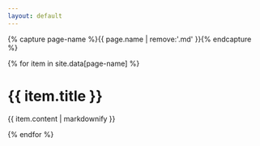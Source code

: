 ```yaml
---
layout: default
---
```

{% capture page-name %}{{ page.name | remove:'.md' }}{% endcapture %}

<div class="grid pure-g">
    {% for item in site.data[page-name] %}
    <div class="question pure-u-1 pure-u-md-1-2">
        <h1>{{ item.title }}</h1>
        <p>{{ item.content | markdownify }}</p>
    </div>
    {% endfor %}
</div>
